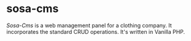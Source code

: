 # sosa-cms
_Sosa-Cms_ is a web management panel for a clothing company. It incorporates the standard CRUD operations.
It's written in Vanilla PHP.